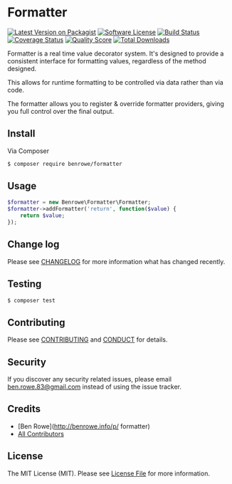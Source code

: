 # Formatter

[![Latest Version on Packagist][ico-version]][link-packagist]
[![Software License][ico-license]](LICENSE.md)
[![Build Status][ico-travis]][link-travis]
[![Coverage Status][ico-scrutinizer]][link-scrutinizer]
[![Quality Score][ico-code-quality]][link-code-quality]
[![Total Downloads][ico-downloads]][link-downloads]


Formatter is a real time value decorator system. It's designed to provide a
consistent interface for formatting values, regardless of the method designed.

This allows for runtime formatting to be controlled via data rather than via
code.

The formatter allows you to register & override formatter providers, giving you
full control over the final output.

## Install

Via Composer

``` bash
$ composer require benrowe/formatter
```

## Usage

``` php
$formatter = new Benrowe\Formatter\Formatter;
$formatter->addFormatter('return', function($value) {
    return $value;
});
```

## Change log

Please see [CHANGELOG](CHANGELOG.md) for more information what has changed recently.

## Testing

``` bash
$ composer test
```

## Contributing

Please see [CONTRIBUTING](CONTRIBUTING.md) and [CONDUCT](CONDUCT.md) for details.

## Security

If you discover any security related issues, please email ben.rowe.83@gmail.com instead of using the issue tracker.

## Credits

- [Ben Rowe](http://benrowe.info/p/
    formatter)
- [All Contributors][link-contributors]

## License

The MIT License (MIT). Please see [License File](LICENSE.md) for more information.

[ico-version]: https://img.shields.io/packagist/v/benrowe/formatter.svg?style=flat-square
[ico-license]: https://img.shields.io/badge/license-MIT-brightgreen.svg?style=flat-square
[ico-travis]: https://img.shields.io/travis/benrowe/formatter/master.svg?style=flat-square
[ico-scrutinizer]: https://img.shields.io/scrutinizer/coverage/g/benrowe/formatter.svg?style=flat-square
[ico-code-quality]: https://img.shields.io/scrutinizer/g/benrowe/formatter.svg?style=flat-square
[ico-downloads]: https://img.shields.io/packagist/dt/benrowe/formatter.svg?style=flat-square

[link-packagist]: https://packagist.org/packages/benrowe/formatter
[link-travis]: https://travis-ci.org/benrowe/formatter
[link-scrutinizer]: https://scrutinizer-ci.com/g/benrowe/formatter/code-structure
[link-code-quality]: https://scrutinizer-ci.com/g/benrowe/formatter
[link-downloads]: https://packagist.org/packages/benrowe/formatter
[link-author]: https://github.com/benrowe
[link-contributors]: ../../contributors
